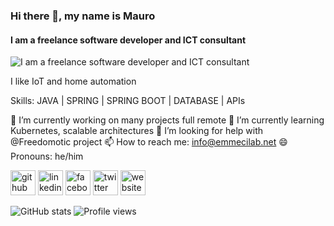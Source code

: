 ### Hi there 👋, my name is Mauro
#### I am a freelance software developer and ICT consultant
![I am a freelance software developer and ICT consultant](https://arturssmirnovs.github.io/github-profile-readme-generator/images/banner.png)

I like IoT and home automation

Skills: JAVA | SPRING | SPRING BOOT | DATABASE | APIs

🔭 I’m currently working on many projects full remote 🌱 I’m currently learning Kubernetes, scalable architectures 🤔 I’m looking for help with @Freedomotic project 📫 How to reach me: info@emmecilab.net 😄 Pronouns: he/him 

[<img src='https://cdn.jsdelivr.net/npm/simple-icons@3.0.1/icons/github.svg' alt='github' height='40'>](https://github.com/mcicolella)  [<img src='https://cdn.jsdelivr.net/npm/simple-icons@3.0.1/icons/linkedin.svg' alt='linkedin' height='40'>](https://www.linkedin.com/in/mauro-cicolella-0b107076//)  [<img src='https://cdn.jsdelivr.net/npm/simple-icons@3.0.1/icons/facebook.svg' alt='facebook' height='40'>](https://www.facebook.com/EmmeCiLab-114063663344644)  [<img src='https://cdn.jsdelivr.net/npm/simple-icons@3.0.1/icons/twitter.svg' alt='twitter' height='40'>](https://twitter.com/@emmecilab)  [<img src='https://cdn.jsdelivr.net/npm/simple-icons@3.0.1/icons/icloud.svg' alt='website' height='40'>](https://www.emmecilab.net)  

![GitHub stats](https://github-readme-stats.vercel.app/api?username=mcicolella&show_icons=true)  ![Profile views](https://gpvc.arturio.dev/mcicolella)  
